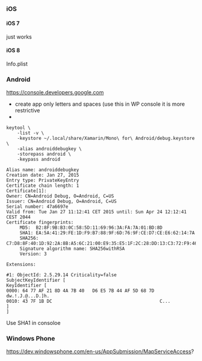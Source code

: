 


## 

### iOS

#### iOS 7 

just works

#### iOS 8

Info.plist

### Android

https://console.developers.google.com

*	create app 
	only letters and spaces (use this in WP console it is more restrictive
*	


	keytool \
		-list -v \
		-keystore ~/.local/share/Xamarin/Mono\ for\ Android/debug.keystore \
		-alias androiddebugkey \
		-storepass android \
		-keypass android

	Alias name: androiddebugkey
	Creation date: Jan 27, 2015
	Entry type: PrivateKeyEntry
	Certificate chain length: 1
	Certificate[1]:
	Owner: CN=Android Debug, O=Android, C=US
	Issuer: CN=Android Debug, O=Android, C=US
	Serial number: 47a6697e
	Valid from: Tue Jan 27 11:12:41 CET 2015 until: Sun Apr 24 12:12:41 CEST 2044
	Certificate fingerprints:
		 MD5:  B2:8F:9B:B3:0C:58:5D:11:69:96:3A:FA:7A:01:BD:8D
		 SHA1: EA:5A:41:29:FE:1D:F9:B7:88:9F:6D:76:9F:CE:D7:CE:E6:62:14:7A
		 SHA256: C7:D8:8F:40:1D:92:2A:8B:A5:6C:21:00:E9:35:E5:1F:2C:28:DD:13:C3:72:F9:46:24:FB:44:97:1D:42:29:A6
		 Signature algorithm name: SHA256withRSA
		 Version: 3

	Extensions: 

	#1: ObjectId: 2.5.29.14 Criticality=false
	SubjectKeyIdentifier [
	KeyIdentifier [
	0000: 64 77 AF 21 8D 4A 7B 40   D6 E5 7B 44 AF 5D 68 7D  dw.!.J.@...D.]h.
	0010: 43 7F 1B DC                                        C...
	]
	]
		

Use SHA1 in consoloe


		
### Windows Phone

https://dev.windowsphone.com/en-us/AppSubmission/MapServiceAccess?
		